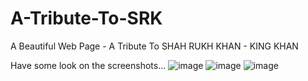 # A-Tribute-To-SRK
A Beautiful Web Page - A Tribute To SHAH RUKH KHAN - KING KHAN

Have some look on the screenshots...
![image](https://user-images.githubusercontent.com/101513496/199696268-7088f7f5-f0f8-4d1f-ac77-06e16b3a7b56.png)
![image](https://user-images.githubusercontent.com/101513496/199696401-5f02d56e-de21-4b36-a568-eb80b49c6736.png)
![image](https://user-images.githubusercontent.com/101513496/199696495-198f0191-997e-4d2c-a9ba-0edf64c722e2.png)
